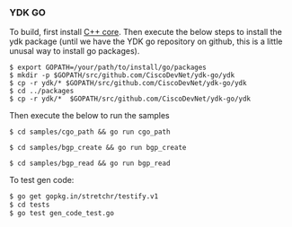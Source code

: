 ### YDK GO

To build, first install [C++ core](https://github.com/CiscoDevNet/ydk-gen#second-step-generate--install-the-core). Then execute the below steps to install the ydk package (until we have the YDK go repository on github, this is a little unusal way to install go packages).

```
$ export GOPATH=/your/path/to/install/go/packages
$ mkdir -p $GOPATH/src/github.com/CiscoDevNet/ydk-go/ydk
$ cp -r ydk/* $GOPATH/src/github.com/CiscoDevNet/ydk-go/ydk
$ cd ../packages
$ cp -r ydk/*  $GOPATH/src/github.com/CiscoDevNet/ydk-go/ydk
```

Then execute the below to run the samples
```
$ cd samples/cgo_path && go run cgo_path
```
```
$ cd samples/bgp_create && go run bgp_create
```
```
$ cd samples/bgp_read && go run bgp_read
```

To test gen code:
```bash
$ go get gopkg.in/stretchr/testify.v1
$ cd tests
$ go test gen_code_test.go
```
